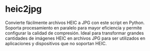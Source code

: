 # heic2jpg
Convierte fácilmente archivos HEIC a JPG con este script en Python. Soporta procesamiento en paralelo para mayor eficiencia y permite configurar la calidad de compresión. Ideal para transformar grandes cantidades de imágenes HEIC en archivos JPG para ser utilizados en aplicaciones y dispositivos que no soportan HEIC.
